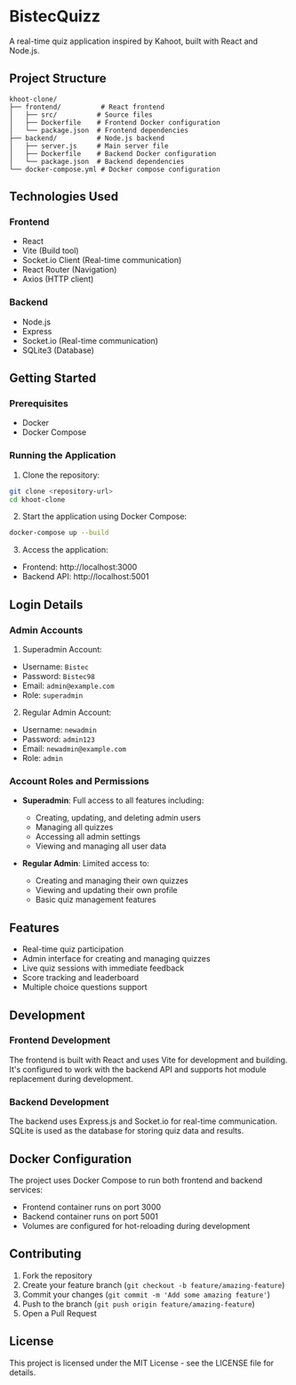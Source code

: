 # BistecQuizz

A real-time quiz application inspired by Kahoot, built with React and Node.js.

## Project Structure

```
khoot-clone/
├── frontend/          # React frontend
│   ├── src/          # Source files
│   ├── Dockerfile    # Frontend Docker configuration
│   └── package.json  # Frontend dependencies
├── backend/          # Node.js backend
│   ├── server.js     # Main server file
│   ├── Dockerfile    # Backend Docker configuration
│   └── package.json  # Backend dependencies
└── docker-compose.yml # Docker compose configuration
```

## Technologies Used

### Frontend
- React
- Vite (Build tool)
- Socket.io Client (Real-time communication)
- React Router (Navigation)
- Axios (HTTP client)

### Backend
- Node.js
- Express
- Socket.io (Real-time communication)
- SQLite3 (Database)

## Getting Started

### Prerequisites
- Docker
- Docker Compose

### Running the Application

1. Clone the repository:
```bash
git clone <repository-url>
cd khoot-clone
```

2. Start the application using Docker Compose:
```bash
docker-compose up --build
```

3. Access the application:
- Frontend: http://localhost:3000
- Backend API: http://localhost:5001

## Login Details

### Admin Accounts

1. Superadmin Account:
- Username: `Bistec`
- Password: `Bistec98`
- Email: `admin@example.com`
- Role: `superadmin`

2. Regular Admin Account:
- Username: `newadmin`
- Password: `admin123`
- Email: `newadmin@example.com`
- Role: `admin`

### Account Roles and Permissions

- **Superadmin**: Full access to all features including:
  - Creating, updating, and deleting admin users
  - Managing all quizzes
  - Accessing all admin settings
  - Viewing and managing all user data

- **Regular Admin**: Limited access to:
  - Creating and managing their own quizzes
  - Viewing and updating their own profile
  - Basic quiz management features

## Features

- Real-time quiz participation
- Admin interface for creating and managing quizzes
- Live quiz sessions with immediate feedback
- Score tracking and leaderboard
- Multiple choice questions support

## Development

### Frontend Development
The frontend is built with React and uses Vite for development and building. It's configured to work with the backend API and supports hot module replacement during development.

### Backend Development
The backend uses Express.js and Socket.io for real-time communication. SQLite is used as the database for storing quiz data and results.

## Docker Configuration

The project uses Docker Compose to run both frontend and backend services:

- Frontend container runs on port 3000
- Backend container runs on port 5001
- Volumes are configured for hot-reloading during development

## Contributing

1. Fork the repository
2. Create your feature branch (`git checkout -b feature/amazing-feature`)
3. Commit your changes (`git commit -m 'Add some amazing feature'`)
4. Push to the branch (`git push origin feature/amazing-feature`)
5. Open a Pull Request

## License

This project is licensed under the MIT License - see the LICENSE file for details.
